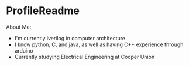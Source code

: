 # ProfileReadme
About Me:
- I'm currently iverilog in computer architecture
- I know python, C, and java, as well as having C++ experience through arduino
- Currently studying Electrical Engineering at Cooper Union
